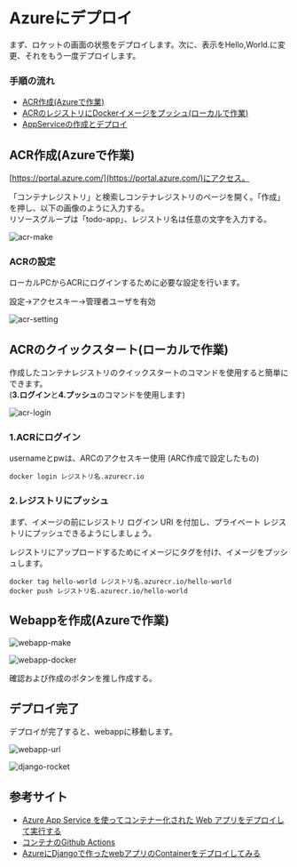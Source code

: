 # Azureにデプロイ
まず、ロケットの画面の状態をデプロイします。次に、表示をHello,World.に変更、それをもう一度デプロイします。

### 手順の流れ
* [ACR作成(Azureで作業)](#arc作成)
* [ACRのレジストリにDockerイメージをプッシュ(ローカルで作業)](#acrのクイックスタートローカルで作業)
* [AppServiceの作成とデプロイ](#webappを作成azureで作業)

## ACR作成(Azureで作業)
[https://portal.azure.com/](https://portal.azure.com/)にアクセス。

「コンテナレジストリ」と検索しコンテナレジストリのページを開く。「作成」を押し、以下の画像のように入力する。<br>
リソースグループは「todo-app」、レジストリ名は任意の文字を入力する。


![acr-make](img/acr-make.png)
### ACRの設定
ローカルPCからACRにログインするために必要な設定を行います。

設定→アクセスキー→管理者ユーザを有効

![acr-setting](img/acr-setting.png)

## ACRのクイックスタート(ローカルで作業)
作成したコンテナレジストリのクイックスタートのコマンドを使用すると簡単にできます。<br>(**3.ログイン**と**4.プッシュ**のコマンドを使用します)

![acr-login](img/acr-login.png)

### 1.ACRにログイン
usernameとpwは、ARCのアクセスキー使用 (ARC作成で設定したもの)

```
docker login レジストリ名.azurecr.io
```
### 2.レジストリにプッシュ
まず、イメージの前にレジストリ ログイン URI を付加し、プライベート レジストリにプッシュできるようにしましょう。

レジストリにアップロードするためにイメージにタグを付け、イメージをプッシュします。

```
docker tag hello-world レジストリ名.azurecr.io/hello-world
docker push レジストリ名.azurecr.io/hello-world
```

## Webappを作成(Azureで作業)

![webapp-make](img/webapp-make.png)

![webapp-docker](img/webapp-docker.png)

確認および作成のポタンを推し作成する。
## デプロイ完了
デプロイが完了すると、webappに移動します。

![webapp-url](img/webapp-url.png)

![django-rocket](img/django-rocket.png)



## 参考サイト
* [Azure App Service を使ってコンテナー化された Web アプリをデプロイして実行する](https://docs.microsoft.com/ja-jp/learn/modules/deploy-run-container-app-service/)
* [コンテナのGithub Actions](https://docs.microsoft.com/ja-jp/azure/app-service/deploy-container-github-action?tabs=service-principal)
* [AzureにDjangoで作ったwebアプリのContainerをデプロイしてみる](https://zenn.dev/ibaraki/scraps/a7b7fd0592e228)


